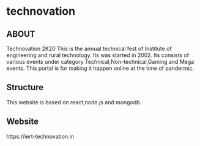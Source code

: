 # technovation
<h2>ABOUT</h2>
Technovation 2K20
This is the annual technical fest of Institute of engineering and rural technology. Its was started in 2002.
Its consists of various events under category Technical,Non-technical,Gaming and Mega events.
This portal is for making it happen online at the time of pandermic.
 <h2> Structure </h2>
This website is based on react,node.js and mongodb.

<h2>Website</h2>
<a>https://iert-technovation.in</a>

